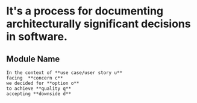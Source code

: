 # It's a process for documenting architecturally significant decisions in software.

## Module Name
    In the context of **use case/user story u**
    facing  **concern c**
    we decided for **option o**
    to achieve **quality q**
    accepting **downside d**
